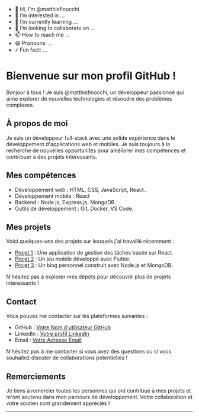 - 👋 Hi, I’m @matthisfinocchi
- 👀 I’m interested in ...
- 🌱 I’m currently learning ...
- 💞️ I’m looking to collaborate on ...
- 📫 How to reach me ...
- 😄 Pronouns: ...
- ⚡ Fun fact: ...

# Bienvenue sur mon profil GitHub !

Bonjour à tous ! Je suis @matthisfinocchi, un développeur passionné qui aime explorer de nouvelles technologies et résoudre des problèmes complexes. 

## À propos de moi

Je suis un développeur full-stack avec une solide expérience dans le développement d'applications web et mobiles. Je suis toujours à la recherche de nouvelles opportunités pour améliorer mes compétences et contribuer à des projets intéressants.

## Mes compétences

- Développement web : HTML, CSS, JavaScript, React..
- Développement mobile : React
- Backend : Node.js, Express.js, MongoDB.
- Outils de développement : Git, Docker, VS Code.

## Mes projets

Voici quelques-uns des projets sur lesquels j'ai travaillé récemment :

- [Projet 1](lien_vers_le_projet_1) : Une application de gestion des tâches basée sur React.
- [Projet 2](lien_vers_le_projet_2) : Un jeu mobile développé avec Flutter.
- [Projet 3](lien_vers_le_projet_3) : Un blog personnel construit avec Node.js et MongoDB.

N'hésitez pas à explorer mes dépôts pour découvrir plus de projets intéressants !

## Contact

Vous pouvez me contacter sur les plateformes suivantes :

- GitHub : [Votre Nom d'utilisateur GitHub](lien_vers_votre_profil_GitHub)
- LinkedIn : [Votre profil LinkedIn](lien_vers_votre_profil_LinkedIn)
- Email : [Votre Adresse Email](mailto:votre@email.com)

N'hésitez pas à me contacter si vous avez des questions ou si vous souhaitez discuter de collaborations potentielles !

## Remerciements

Je tiens à remercier toutes les personnes qui ont contribué à mes projets et m'ont soutenu dans mon parcours de développement. Votre collaboration et votre soutien sont grandement appréciés !

---

